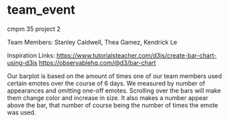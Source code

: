 # team_event
cmpm 35 project 2

Team Members: Stanley Caldwell, Thea Gamez, Kendrick Le

Inspiration Links:
https://www.tutorialsteacher.com/d3js/create-bar-chart-using-d3js
https://observablehq.com/@d3/bar-chart

Our barplot is based on the amount of times one of our team members used certain emotes over the course of 6 days. We measured by number of appearances and omitting one-off emotes. Scrolling over the bars will make them change color and increase in size. It also makes a number appear above the bar, that number of course being the number of times the emote was used.
